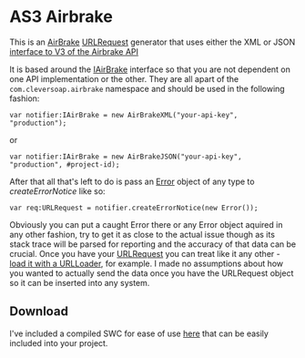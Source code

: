 AS3 Airbrake
============

This is an [AirBrake](http://airbrake.io/) [URLRequest](http://help.adobe.com/en_US/FlashPlatform/reference/actionscript/3/flash/net/URLRequest.html) generator that uses either the XML or JSON [interface to V3 of the Airbrake API](http://help.airbrake.io/kb/api-2/notifier-api-v3)

It is based around the [IAirBrake](https://github.com/cleversoap/as3-airbrake/blob/master/com/cleversoap/airbrake/IAirBrake.as) interface so that you are not dependent on one API implementation or the other. They are all apart of the ```com.cleversoap.airbrake``` namespace and should be used in the following fashion:

```actionscript3
var notifier:IAirBrake = new AirBrakeXML("your-api-key", "production");
```
or

```actionscript3
var notifier:IAirBrake = new AirBrakeJSON("your-api-key", "production", #project-id);
```

After that all that's left to do is pass an [Error](http://help.adobe.com/en_US/FlashPlatform/reference/actionscript/3/Error.html) object of any type to *createErrorNotice* like so:

```actionscript3
var req:URLRequest = notifier.createErrorNotice(new Error());
```
Obviously you can put a caught Error there or any Error object aquired in any other fashion, try to get it as close to the actual issue though as its stack trace will be parsed for reporting and the accuracy of that data can be crucial. Once you have your [URLRequest](http://help.adobe.com/en_US/FlashPlatform/reference/actionscript/3/flash/net/URLRequest.html) you can treat like it any other - [load it with a URLLoader](http://help.adobe.com/en_US/FlashPlatform/reference/actionscript/3/flash/net/URLLoader.html#load\(\)), for example. I made no assumptions about how you wanted to actually send the data once you have the URLRequest object so it can be inserted into any system.

## Download
I've included a compiled SWC for ease of use [here](https://github.com/cleversoap/as3-airbrake/raw/master/bin/as3-airbrake.swc) that can be easily included into your project.